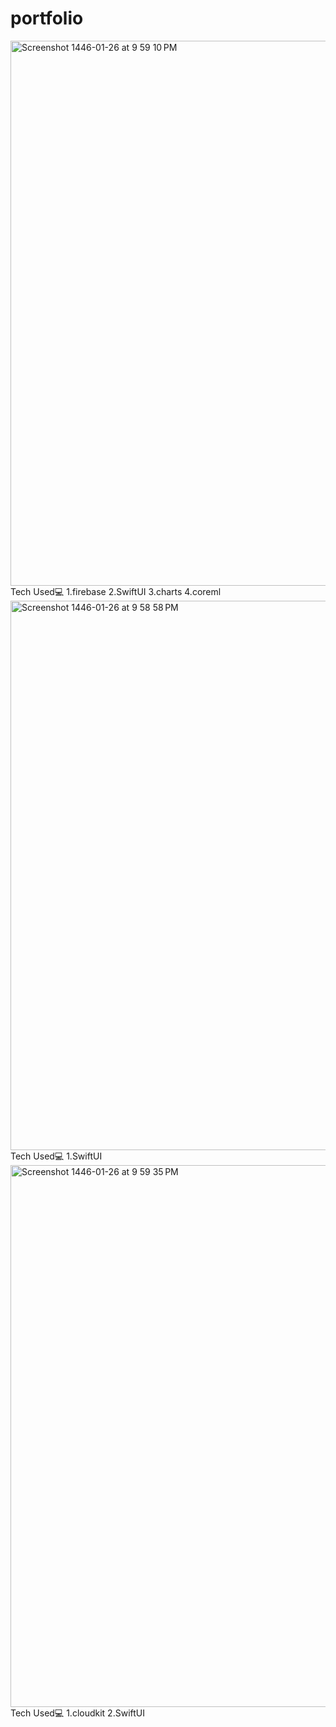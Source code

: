 # portfolio
<img width="872" alt="Screenshot 1446-01-26 at 9 59 10 PM" src="https://github.com/user-attachments/assets/80e0899c-1128-4cd6-85f5-e29ecd9c60f0">
Tech Used💻
 1.firebase
 2.SwiftUI
 3.charts
 4.coreml

<img width="879" alt="Screenshot 1446-01-26 at 9 58 58 PM" src="https://github.com/user-attachments/assets/abb2c7e7-e49c-41a2-8fe1-ddbd1f7b12b5">
Tech Used💻
 1.SwiftUI

<img width="867" alt="Screenshot 1446-01-26 at 9 59 35 PM" src="https://github.com/user-attachments/assets/5c643001-cf56-4c7c-98e2-e0ec73521785">
Tech Used💻
 1.cloudkit
 2.SwiftUI

 


